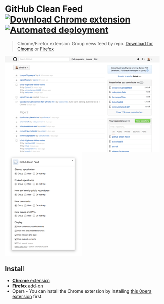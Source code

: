 # GitHub Clean Feed [![Download Chrome extension](https://img.shields.io/chrome-web-store/v/failppjoidijbialknplliogdmabniaf.svg)](https://chrome.google.com/webstore/detail/github-clean-feed/failppjoidijbialknplliogdmabniaf) [![Automated deployment](https://img.shields.io/badge/publishing-automated-blue.svg)](https://travis-ci.org/bfred-it/github-clean-feed)

> Chrome/Firefox extension: Group news feed by repo. [Download for Chrome](https://chrome.google.com/webstore/detail/github-clean-feed/failppjoidijbialknplliogdmabniaf) or [Firefox](https://addons.mozilla.org/en-US/firefox/addon/github-clean-feed/)

<img alt='Screenshot' src='screenshot.png' width='630' align='center'> <img alt='Options screenshot' src='screenshot-options-small.png' width='250' align='center'>

## Install

  + [**Chrome** extension](https://chrome.google.com/webstore/detail/github-clean-feed/failppjoidijbialknplliogdmabniaf)
  + [**Firefox** add-on](https://addons.mozilla.org/en-US/firefox/addon/github-clean-feed/)
  + Opera - You can install the Chrome extension by installing [this Opera extension](https://addons.opera.com/en/extensions/details/download-chrome-extension-9/) first.
